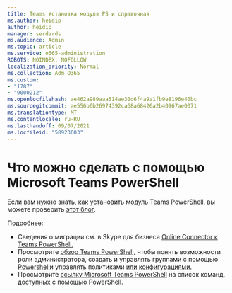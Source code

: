 ```yaml
---
title: Teams Установка модуля PS и справочная
ms.author: heidip
author: heidip
manager: serdards
ms.audience: Admin
ms.topic: article
ms.service: o365-administration
ROBOTS: NOINDEX, NOFOLLOW
localization_priority: Normal
ms.collection: Adm_O365
ms.custom:
- "1787"
- "9000212"
ms.openlocfilehash: ae462a989aaa514ae30d6f4a9a1fb9e8196e40bc
ms.sourcegitcommit: ae556b6b26974392ca68a68426a2b40967ae0071
ms.translationtype: MT
ms.contentlocale: ru-RU
ms.lasthandoff: 09/07/2021
ms.locfileid: "58923603"
---
```

# <a name="what-you-can-accomplish-with-microsoft-teams-powershell-module"></a>Что можно сделать с помощью Microsoft Teams PowerShell

Если вам нужно знать, как установить модуль Teams PowerShell, вы можете проверить [этот блог](https://blogs.technet.microsoft.com/skypehybridguy/2017/11/07/microsoft-teams-powershell-support/).

Подробнее:

- Сведения о миграции см. в Skype для бизнеса [Online Connector к Teams PowerShell.](https://docs.microsoft.com/microsoftteams/teams-powershell-move-from-sfbo#how-to-migrate)
- Просмотрите [обзор Teams PowerShell,](https://docs.microsoft.com/MicrosoftTeams/teams-powershell-overview) чтобы понять возможности роли администратора, [](https://docs.microsoft.com/MicrosoftTeams/using-admin-roles)создать и управлять группами с помощью [Powershell](https://docs.microsoft.com/MicrosoftTeams/teams-powershell-overview#creating-and-managing-teams-via-powershell)и управлять политиками [или](https://docs.microsoft.com/MicrosoftTeams/teams-powershell-overview#managing-policies-via-powershell) [конфигурациями.](https://docs.microsoft.com/MicrosoftTeams/teams-powershell-overview#managing-configurations-via-powershell) 
- Просмотрите [ссылку Microsoft Teams PowerShell](https://docs.microsoft.com/powershell/module/teams/?view=teams-ps) на список команд, доступных с помощью PowerShell. 
